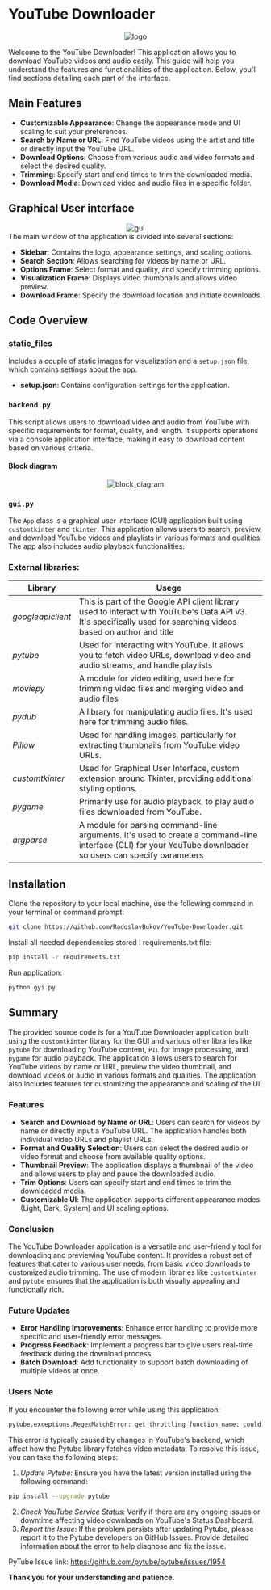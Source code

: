 # YouTube Downloader

<!-- ![logo](https://raw.githubusercontent.com/RadoslavBukov/YouTube-Downloader/main/static_files/logo.jpg) -->
<div align="center">
  <img src="https://raw.githubusercontent.com/RadoslavBukov/YouTube-Downloader/main/static_files/logo.jpg" alt="logo">
</div>

Welcome to the YouTube Downloader! This application allows you to download YouTube videos and audio easily. This guide will help you understand the features and functionalities of the application. Below, you'll find sections detailing each part of the interface.

## Main Features
- **Customizable Appearance**: Change the appearance mode and UI scaling to suit your preferences.
- **Search by Name or URL**: Find YouTube videos using the artist and title or directly input the YouTube URL.
- **Download Options**: Choose from various audio and video formats and select the desired quality.
- **Trimming**: Specify start and end times to trim the downloaded media.
- **Download Media**: Download video and audio files in a specific folder.

## Graphical User interface
<div align="center">
  <img src="https://github.com/RadoslavBukov/YouTube-Downloader/blob/main/github_img/GUI_fetched.jpg" alt="gui">
</div>
The main window of the application is divided into several sections:

- **Sidebar**: Contains the logo, appearance settings, and scaling options.
- **Search Section**: Allows searching for videos by name or URL.
- **Options Frame**: Select format and quality, and specify trimming options.
- **Visualization Frame**: Displays video thumbnails and allows video preview.
- **Download Frame**: Specify the download location and initiate downloads.

## Code Overview
### static_files
Includes a couple of static images for visualization and a `setup.json` file, which contains settings about the app.

- **setup.json**: Contains configuration settings for the application.

### `backend.py`
This script allows users to download video and audio from YouTube with specific requirements for format, quality, and length. It supports operations via a console application interface, making it easy to download content based on various criteria.
#### Block diagram
<div align="center">
  <img src="https://github.com/RadoslavBukov/YouTube-Downloader/blob/main/github_img/backend_blockdiagram.png" alt="block_diagram">
</div>

### `gui.py`
The `App` class is a graphical user interface (GUI) application built using `customtkinter` and `tkinter`. This application allows users to search, preview, and download YouTube videos and playlists in various formats and qualities. The app also includes audio playback functionalities.

### External libraries:
<div align="center">

  | Library           | Usege                                                                                                                                                            |
  |-------------------|------------------------------------------------------------------------------------------------------------------------------------------------------------------|
  | _googleapiclient_ | This is part of the Google API client library used to interact with YouTube's Data API v3. It's specifically used for searching videos based on author and title |
  | _pytube_          | Used for interacting with YouTube. It allows you to fetch video URLs, download video and audio streams, and handle playlists                                     |
  | _moviepy_         | A module for video editing, used here for trimming video files and merging video and audio files                                                                 |
  | _pydub_           | A library for manipulating audio files. It's used here for trimming audio files.                                                                                 |
  | _Pillow_          | Used for handling images, particularly for extracting thumbnails from YouTube video URLs.                                                                        |
  | _customtkinter_   | Used for Graphical User Interface, custom extension around Tkinter, providing additional styling options.                                                        |
  | _pygame_          | Primarily use for audio playback, to play audio files downloaded from YouTube.                                                                                   |
  | _argparse_        | A module for parsing command-line arguments. It's used to create a command-line interface (CLI) for your YouTube downloader so users can specify parameters      |
</div>

## Installation
Clone the repository to your local machine, use the following command in your terminal or command prompt:
```bash
git clone https://github.com/RadoslavBukov/YouTube-Downloader.git
```

Install all needed dependencies stored I requirements.txt file:
 ```bash
pip install -r requirements.txt
```

Run application:
```bash
python gyi.py
```

## Summary
The provided source code is for a YouTube Downloader application built using the `customtkinter` library for the GUI and various other libraries like `pytube` for downloading YouTube content, `PIL` for image processing, and `pygame` for audio playback. The application allows users to search for YouTube videos by name or URL, preview the video thumbnail, and download videos or audio in various formats and qualities. The application also includes features for customizing the appearance and scaling of the UI.

### Features
- **Search and Download by Name or URL**: Users can search for videos by name or directly input a YouTube URL. The application handles both individual video URLs and playlist URLs.
- **Format and Quality Selection**: Users can select the desired audio or video format and choose from available quality options.
- **Thumbnail Preview**: The application displays a thumbnail of the video and allows users to play and pause the downloaded audio.
- **Trim Options**: Users can specify start and end times to trim the downloaded media.
- **Customizable UI**: The application supports different appearance modes (Light, Dark, System) and UI scaling options.

### Conclusion
The YouTube Downloader application is a versatile and user-friendly tool for downloading and previewing YouTube content. It provides a robust set of features that cater to various user needs, from basic video downloads to customized audio trimming. The use of modern libraries like `customtkinter` and `pytube` ensures that the application is both visually appealing and functionally rich.

### Future Updates
- **Error Handling Improvements**: Enhance error handling to provide more specific and user-friendly error messages.
- **Progress Feedback**: Implement a progress bar to give users real-time feedback during the download process.
- **Batch Download**: Add functionality to support batch downloading of multiple videos at once.

### Users Note

If you encounter the following error while using this application:
 ```bash
pytube.exceptions.RegexMatchError: get_throttling_function_name: could not find match for multiple
 ```

This error is typically caused by changes in YouTube's backend, which affect how the Pytube library fetches video metadata. To resolve this issue, you can take the following steps:

1. *Update Pytube*: Ensure you have the latest version installed using the following command:
```bash
pip install --upgrade pytube
```
2. *Check YouTube Service Status*: Verify if there are any ongoing issues or downtime affecting video downloads on YouTube's Status Dashboard.
3. *Report the Issue*: If the problem persists after updating Pytube, please report it to the Pytube developers on GitHub Issues. Provide detailed information about the error to help diagnose and fix the issue.

PyTube Issue link:
https://github.com/pytube/pytube/issues/1954

**Thank you for your understanding and patience.**
